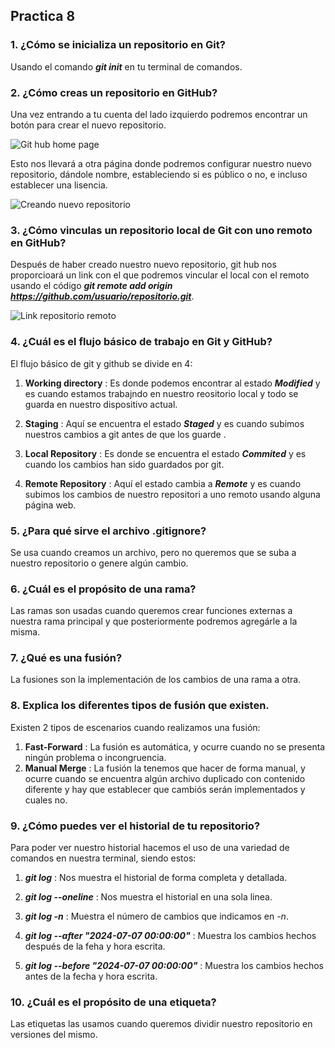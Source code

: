 ## Practica 8

### 1. ¿Cómo se inicializa un repositorio en Git?
Usando el comando **_git init_** en tu terminal de comandos.

### 2. ¿Cómo creas un repositorio en GitHub?
Una vez entrando a tu cuenta del lado izquierdo podremos encontrar un botón para crear el nuevo repositorio.

  ![Git hub home page](https://kinsta.com/wp-content/uploads/2023/02/create-github-repository-1024x505.png)

Esto nos llevará a otra página donde podremos configurar nuestro nuevo repositorio, dándole nombre, estableciendo si es público o no, e incluso establecer una lisencia.

  ![Creando nuevo repositorio](https://kinsta.com/wp-content/uploads/2023/02/new-repository-1024x760.png)

### 3. ¿Cómo vinculas un repositorio local de Git con uno remoto en GitHub?
Después de haber creado nuestro nuevo repositorio, git hub nos proporcioará un link con el que podremos vincular el local con el remoto usando el código **_git remote add origin https://github.com/usuario/repositorio.git_**.

  ![Link repositorio remoto](https://kinsta.com/wp-content/uploads/2023/02/ssh-github-connection.png)

### 4. ¿Cuál es el flujo básico de trabajo en Git y GitHub?
 El flujo básico de git y github se divide en 4:
  1. **Working directory** : Es donde podemos encontrar al estado **_Modified_** y es cuando estamos trabajndo en nuestro reositorio local y todo se guarda en nuestro dispositivo actual.

  1. **Staging** : Aquí se encuentra el estado **_Staged_** y es cuando subimos nuestros cambios a git antes de que los guarde .
  1. **Local Repository** : Es donde se encuentra el estado **_Commited_** y es cuando los cambios han sido guardados por git.
  1. **Remote Repository** : Aquí el estado cambia a **_Remote_** y es cuando subimos los cambios de nuestro repositori a uno remoto usando alguna página web.

### 5. ¿Para qué sirve el archivo .gitignore?
Se usa cuando creamos un archivo, pero no queremos que se suba a nuestro repositorio o genere algún cambio.

### 6. ¿Cuál es el propósito de una rama?
Las ramas son usadas cuando queremos crear funciones externas a nuestra rama principal y que posteriormente podremos agregárle a la misma.

### 7. ¿Qué es una fusión?
La fusiones son la implementación de los cambios de una rama a otra.

### 8. Explica los diferentes tipos de fusión que existen.
Existen 2 tipos de escenarios cuando realizamos una fusión:
1. **Fast-Forward** : La fusión es automática, y ocurre cuando no se presenta ningún problema o incongruencia. 
2. **Manual Merge** : La fusión la tenemos que hacer de forma manual, y ocurre cuando se encuentra algún archivo duplicado con contenido diferente y hay que establecer que cambiós serán implementados y cuales no.

### 9. ¿Cómo puedes ver el historial de tu repositorio?
Para poder ver nuestro historial hacemos el uso de una variedad de comandos en nuestra terminal, siendo estos:

  1. **_git log_** : Nos muestra el historial de forma completa y detallada.

  1. **_git log --oneline_** : Nos muestra el historial en una sola linea.
  1. **_git log -n_** : Muestra el número de cambios que indicamos en _-n_.
  1. **_git log --after "2024-07-07 00:00:00"_** : Muestra los cambios hechos después de la feha y hora escrita.
  1. **_git log --before "2024-07-07 00:00:00"_** : Muestra los cambios hechos antes de la fecha y hora escrita.
### 10. ¿Cuál es el propósito de una etiqueta?
Las etiquetas las usamos cuando queremos dividir nuestro repositorio en versiones del mismo.